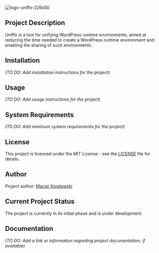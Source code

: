 ![logo-uniffo-226x50](https://github.com/Uniffo/uniffo/assets/26837876/447a3630-af21-468f-bc98-b6201bf43f29)

## Project Description

Uniffo is a tool for unifying WordPress runtime environments, aimed at reducing the time needed to create a WordPress runtime environment and enabling the sharing of such environments.

## Installation

_(TO DO: Add installation instructions for the project)_

## Usage

_(TO DO: Add usage instructions for the project)_

## System Requirements

_(TO DO: Add minimum system requirements for the project)_

## License

This project is licensed under the MIT License - see the [LICENSE](LICENSE) file for details.

## Author

Project author: [Maciej Koralewski](https://github.com/MaciejKoralewski) <!-- Update the link to your GitHub profile if desired -->

## Current Project Status

The project is currently in its initial phase and is under development.

## Documentation

_(TO DO: Add a link or information regarding project documentation, if available)_